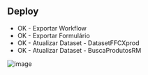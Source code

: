 ## Deploy
 - OK - Exportar Workflow
 - OK - Exportar Formulário
 - OK - Atualizar Dataset - DatasetFFCXprod
 - OK - Atualizar Dataset - BuscaProdutosRM


![image](https://github.com/user-attachments/assets/f2bfd8cd-9e4c-4540-92b8-517068e439f9)
